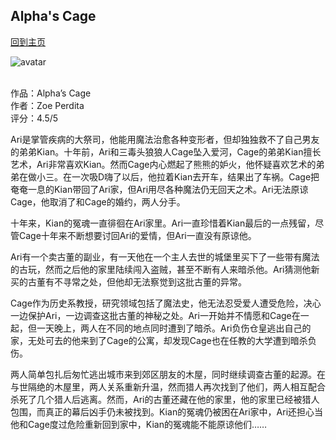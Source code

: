 ## Alpha's Cage
[回到主页](https://boheme130.github.io/Fiction.git.io/)

![avatar](https://media.newyorker.com/photos/595535a27d94e97fee0c6361/master/w_2560%2Cc_limit/170710_r30257.jpg)
<br>
<br>

作品：Alpha’s Cage <br>
作者：Zoe Perdita <br>
评分：4.5/5 <br>

Ari是掌管疾病的大祭司，他能用魔法治愈各种变形者，但却独独救不了自己男友的弟弟Kian。十年前，Ari和三毒头狼狼人Cage坠入爱河，Cage的弟弟Kian擅长艺术，Ari非常喜欢Kian。然而Cage内心燃起了熊熊的妒火，他怀疑喜欢艺术的弟弟在做小三。在一次吸D嗨了以后，他拉着Kian去开车，结果出了车祸。Cage把奄奄一息的Kian带回了Ari家，但Ari用尽各种魔法仍无回天之术。Ari无法原谅Cage，他取消了和Cage的婚约，两人分手。

十年来，Kian的冤魂一直徘徊在Ari家里。Ari一直珍惜着Kian最后的一点残留，尽管Cage十年来不断想要讨回Ari的爱情，但Ari一直没有原谅他。

Ari有一个卖古董的副业，有一天他在一个主人去世的城堡里买下了一些带有魔法的古玩，然而之后他的家里陆续闯入盗贼，甚至不断有人来暗杀他。Ari猜测他新买的古董有不寻常之处，但他却无法察觉到这批古董的异常。

Cage作为历史系教授，研究领域包括了魔法史，他无法忍受爱人遭受危险，决心一边保护Ari，一边调查这批古董的神秘之处。Ari一开始并不情愿和Cage在一起，但一天晚上，两人在不同的地点同时遭到了暗杀。Ari负伤仓皇逃出自己的家，无处可去的他来到了Cage的公寓，却发现Cage也在任教的大学遭到暗杀负伤。

两人简单包扎后匆忙逃出城市来到郊区朋友的木屋，同时继续调查古董的起源。在与世隔绝的木屋里，两人关系重新升温，然而猎人再次找到了他们，两人相互配合杀死了几个猎人后逃离。然而，Ari的古董还藏在他的家里，他的家里已经被猎人包围，而真正的幕后凶手仍未被找到。Kian的冤魂仍被困在Ari家中，Ari还担心当他和Cage度过危险重新回到家中，Kian的冤魂能不能原谅他们……
